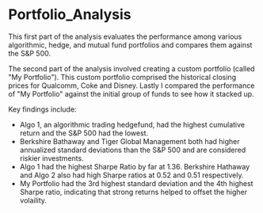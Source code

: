 # Portfolio_Analysis

This first part of the analysis evaluates the performance among various algorithmic, hedge, and mutual fund portfolios and compares them against the S&P 500. 

The second part of the analysis involved creating a custom portfolio (called "My Portfolio"). This custom portfolio comprised the historical closing prices for Qualcomm, Coke and Disney. Lastly I compared the performance of "My Portfolio" against the initial group of funds to see how it stacked up. 

Key findings include:
- Algo 1, an algorithmic trading hedgefund, had the highest cumulative return and the S&P 500 had the lowest. 
- Berkshire Bathaway and Tiger Global Management both had higher annualized standard deviations than the S&P 500 and are considered riskier investments. 
- Algo 1 had the highest Sharpe Ratio by far at 1.36. Berkshire Hathaway and Algo 2 also had high Sharpe ratios at 0.52 and 0.51 respectively.
- My Portfolio had the 3rd highest standard deviation and the 4th highest Sharpe ratio, indicating that strong returns helped to offset the higher volaility. 
